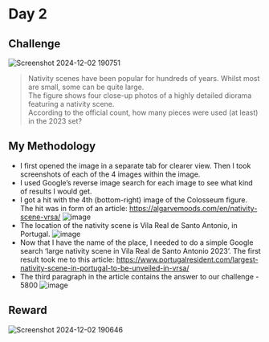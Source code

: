 # Day 2

## Challenge
![Screenshot 2024-12-02 190751](https://github.com/user-attachments/assets/63cfb333-0f0c-475d-b772-848af94fa8ec)

> Nativity scenes have been popular for hundreds of years. Whilst most are small, some can be quite large. <br>
> The figure shows four close-up photos of a highly detailed diorama featuring a nativity scene. <br>
> According to the official count, how many pieces were used (at least) in the 2023 set?

## My Methodology
- I first opened the image in a separate tab for clearer view. Then I took screenshots of each of the 4 images within the image.
- I used Google’s reverse image search for each image to see what kind of results I would get.
- I got a hit with the 4th (bottom-right) image of the Colosseum figure. The hit was in form of an article: https://algarvemoods.com/en/nativity-scene-vrsa/
  ![image](https://github.com/user-attachments/assets/ec875b94-a63c-4cde-8e51-52dd4887c837)
- The location of the nativity scene is Vila Real de Santo Antonio, in Portugal.
  ![image](https://github.com/user-attachments/assets/a18df6a2-fc91-4cc5-9565-d27f4502cdcd)
- Now that I have the name of the place, I needed to do a simple Google search ‘large nativity scene in Vila Real de Santo Antonio 2023’.
  The first result took me to this article: https://www.portugalresident.com/largest-nativity-scene-in-portugal-to-be-unveiled-in-vrsa/
- The third paragraph in the article contains the answer to our challenge - 5800
  ![image](https://github.com/user-attachments/assets/084c4ef8-b169-4131-b3c9-a30c3fd92e9a)

## Reward
![Screenshot 2024-12-02 190646](https://github.com/user-attachments/assets/6e548049-6dd6-42b5-9206-171f01ae26c0)
